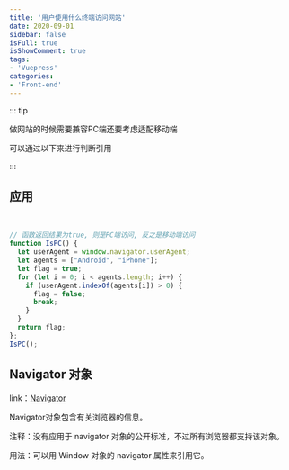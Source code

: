 ```yaml
---
title: '用户使用什么终端访问网站'
date: 2020-09-01
sidebar: false
isFull: true
isShowComment: true
tags:
- 'Vuepress'
categories:
- 'Front-end'
---
```


::: tip

做网站的时候需要兼容PC端还要考虑适配移动端

可以通过以下来进行判断引用

:::

<!-- more -->

## 应用

<br/>

```js
// 函数返回结果为true, 则是PC端访问, 反之是移动端访问
function IsPC() {
  let userAgent = window.navigator.userAgent;
  let agents = ["Android", "iPhone"];
  let flag = true;
  for (let i = 0; i < agents.length; i++) {
    if (userAgent.indexOf(agents[i]) > 0) {
      flag = false;
      break;
    }
  }
  return flag;
};
IsPC();
```

## Navigator 对象

link：[Navigator](https://developer.mozilla.org/zh-CN/docs/Web/API/Window/navigator)

Navigator对象包含有关浏览器的信息。

注释：没有应用于 navigator 对象的公开标准，不过所有浏览器都支持该对象。

用法：可以用 Window 对象的 navigator 属性来引用它。

